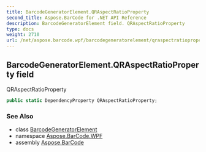```yaml
---
title: BarcodeGeneratorElement.QRAspectRatioProperty
second_title: Aspose.BarCode for .NET API Reference
description: BarcodeGeneratorElement field. QRAspectRatioProperty
type: docs
weight: 2710
url: /net/aspose.barcode.wpf/barcodegeneratorelement/qraspectratioproperty/
---
```

## BarcodeGeneratorElement.QRAspectRatioProperty field

QRAspectRatioProperty

```csharp
public static DependencyProperty QRAspectRatioProperty;
```

### See Also

* class [BarcodeGeneratorElement](../)
* namespace [Aspose.BarCode.WPF](../../barcodegeneratorelement/)
* assembly [Aspose.BarCode](../../../)


